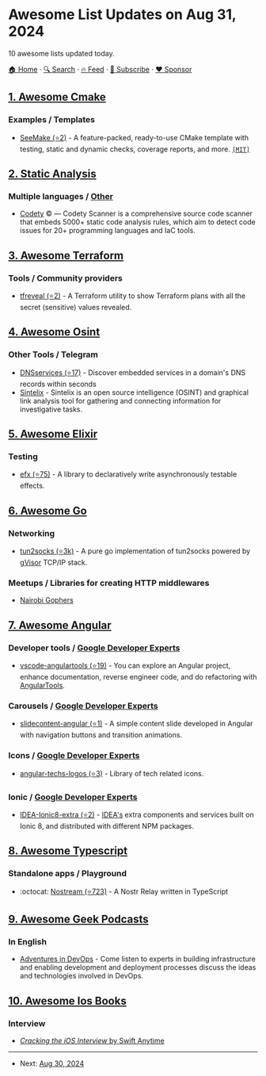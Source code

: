 # Awesome List Updates on Aug 31, 2024

10 awesome lists updated today.

[🏠 Home](/README.md) · [🔍 Search](https://www.trackawesomelist.com/search/) · [🔥 Feed](https://www.trackawesomelist.com/rss.xml) · [📮 Subscribe](https://trackawesomelist.us17.list-manage.com/subscribe?u=d2f0117aa829c83a63ec63c2f&id=36a103854c) · [❤️  Sponsor](https://github.com/sponsors/theowenyoung)



## [1. Awesome Cmake](/content/onqtam/awesome-cmake/README.md)

### Examples / Templates

*   [SeeMake (⭐2)](https://github.com/MhmRhm/SeeMake) - A feature-packed, ready-to-use CMake template with testing, static and dynamic checks, coverage reports, and more. [`[MIT]`](https://opensource.org/licenses/MIT)

## [2. Static Analysis](/content/analysis-tools-dev/static-analysis/README.md)

### Multiple languages / [Other](#other-1)

*   [Codety](https://www.codety.io) :copyright: — Codety Scanner is a comprehensive source code scanner that embeds 5000+ static code analysis rules, which aim to detect code issues for 20+ programming languages and IaC tools.

## [3. Awesome Terraform](/content/shuaibiyy/awesome-terraform/README.md)

### Tools / Community providers

*   [tfreveal (⭐2)](https://github.com/breml/tfreveal) - A Terraform utility to show Terraform plans with all the secret (sensitive) values revealed.

## [4. Awesome Osint](/content/jivoi/awesome-osint/README.md)

### Other Tools / Telegram

*   [DNSservices (⭐17)](https://github.com/0x4f53/dnsservices) - Discover embedded services in a domain's DNS records within seconds
*   [Sintelix](https://sintelix.com/) - Sintelix is an open source intelligence (OSINT) and graphical link analysis tool for gathering and connecting information for investigative tasks.

## [5. Awesome Elixir](/content/h4cc/awesome-elixir/README.md)

### Testing

*   [efx (⭐75)](https://github.com/bravobike/efx) - A library to declaratively write asynchronously testable effects.

## [6. Awesome Go](/content/avelino/awesome-go/README.md)

### Networking

*   [tun2socks (⭐3k)](https://github.com/xjasonlyu/tun2socks) - A pure go implementation of tun2socks powered by [gVisor](https://gvisor.dev/) TCP/IP stack.

### Meetups / Libraries for creating HTTP middlewares

*   [Nairobi Gophers](https://www.meetup.com/nairobi-gophers/)

## [7. Awesome Angular](/content/PatrickJS/awesome-angular/README.md)

### Developer tools / [Google Developer Experts](https://developers.google.com/experts/all/technology/web-technologies)

*   [vscode-angulartools (⭐19)](https://github.com/CoderAllan/vscode-angulartools) - You can explore an Angular project, enhance documentation, reverse engineer code, and do refactoring with [AngularTools](https://marketplace.visualstudio.com/items?itemName=coderAllan.vscode-angulartools).

### Carousels / [Google Developer Experts](https://developers.google.com/experts/all/technology/web-technologies)

*   [slidecontent-angular (⭐1)](https://github.com/criar-art/slidecontent-angular) - A simple content slide developed in Angular with navigation buttons and transition animations.

### Icons / [Google Developer Experts](https://developers.google.com/experts/all/technology/web-technologies)

*   [angular-techs-logos (⭐3)](https://github.com/criar-art/angular-techs-logos) - Library of tech related icons.

### Ionic / [Google Developer Experts](https://developers.google.com/experts/all/technology/web-technologies)

*   [IDEA-Ionic8-extra (⭐2)](https://github.com/iter-idea/IDEA-Ionic8-extra) - [IDEA's](https://www.iter-idea.com/) extra components and services built on Ionic 8, and distributed with different NPM packages.

## [8. Awesome Typescript](/content/dzharii/awesome-typescript/README.md)

### Standalone apps / Playground

*   :octocat: [Nostream (⭐723)](https://github.com/cameri/nostream) - A Nostr Relay written in TypeScript

## [9. Awesome Geek Podcasts](/content/ayr-ton/awesome-geek-podcasts/README.md)

### In English

*   [Adventures in DevOps](https://open.spotify.com/show/7h0KN1wSukqOmQVvMmAfan) - Come listen to experts in building infrastructure and enabling development and deployment processes discuss the ideas and technologies involved in DevOps.

## [10. Awesome Ios Books](/content/bystritskiy/awesome-ios-books/README.md)

### Interview

*   [*Cracking the iOS Interview* by Swift Anytime](https://www.swiftanytime.com/cracking-the-ios-interview)

---

- Next: [Aug 30, 2024](/content/2024/08/30/README.md)